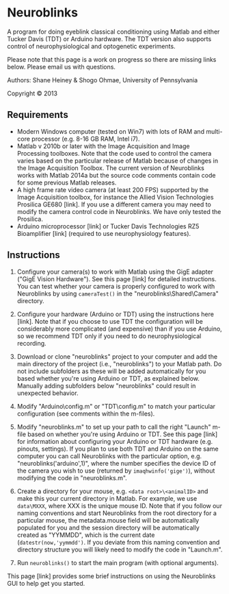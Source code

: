 Neuroblinks 
===========

A program for doing eyeblink classical conditioning using Matlab and either Tucker Davis (TDT) or Arduino hardware. The TDT version also supports control of neurophysiological and optogenetic experiments. 

Please note that this page is a work on progress so there are missing links below. Please email us with questions. 

Authors: Shane Heiney & Shogo Ohmae, University of Pennsylvania

Copyright &copy; 2013


Requirements
------------

* Modern Windows computer (tested on Win7) with lots of RAM and multi-core processor (e.g. 8-16 GB RAM, Intel i7).
* Matlab v 2010b or later with the Image Acquisition and Image Processing toolboxes. Note that the code used to control the camera varies based on the particular release of Matlab because of changes in the Image Acquisition Toolbox. The current version of Neuroblinks works with Matlab 2014a but the source code comments contain code for some previous Matlab releases. 
* A high frame rate video camera (at least 200 FPS) supported by the Image Acquisition toolbox, for instance the Allied Vision Technologies Prosilica GE680 [link]. If you use a different camera you may need to modify the camera control code in Neuroblinks. We have only tested the Prosilica. 
* Arduino microprocessor [link] or Tucker Davis Technologies RZ5 Bioamplifier [link] (required to use neurophysiology features).


Instructions
------------

1. Configure your camera(s) to work with Matlab using the GigE adapter ("GigE Vision Hardware"). See this page [link] for detailed instructions. You can test whether your camera is properly configured to work with Neuroblinks by using `cameraTest()` in the "neuroblinks\Shared\Camera" directory. 

2. Configure your hardware (Arduino or TDT) using the instructions here [link]. Note that if you choose to use TDT the configuration will be considerably more complicated (and expensive) than if you use Arduino, so we recommend TDT only if you need to do neurophysiological recording. 

3. Download or clone "neuroblinks" project to your computer and add the main directory of the project (i.e., "neuroblinks") to your Matlab path. Do not include subfolders as these will be added automatically for you based whether you're using Arduino or TDT, as explained below. Manually adding subfolders below "neuroblinks" could result in unexpected behavior. 

4. Modify "Arduino\config.m" or "TDT\config.m" to match your particular configuration (see comments within the m-files).

5. Modify "neuroblinks.m" to set up your path to call the right "Launch" m-file based on whether you're using Arduino or TDT. See this page [link] for information about configuring your Arduino or TDT hardware (e.g. pinouts, settings). If you plan to use both TDT and Arduino on the same computer you can call Neuroblinks with the particular option, e.g. "neuroblinks('arduino',1)", where the number specifies the device ID of the camera you wish to use (returned by `imaqhwinfo('gige')`),  without modifying the code in "neuroblinks.m". 

6. Create a directory for your mouse, e.g. `<data root>\<animalID>` and make this your current directory in Matlab. For example, we use `data\MXXX`, where XXX is the unique mouse ID. Note that if you follow our naming conventions and start Neuroblinks from the root directory for a particular mouse, the metadata.mouse field will be automatically populated for you and the session directory will be automatically created as "YYMMDD", which is the current date (`datestr(now,'yymmdd')`. If you deviate from this naming convention and directory structure you will likely need to modify the code in "Launch.m". 

7. Run `neuroblinks()` to start the main program (with optional arguments).

This page [link] provides some brief instructions on using the Neuroblinks GUI to help get you started. 
